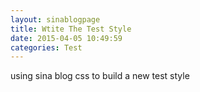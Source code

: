 ```yaml
---
layout: sinablogpage
title: Wtite The Test Style
date: 2015-04-05 10:49:59
categories: Test
---
```

using sina blog css to build a new test style
